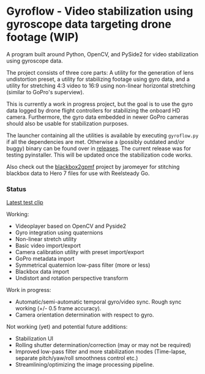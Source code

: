 # Gyroflow - Video stabilization using gyroscope data targeting drone footage (WIP)

A program built around Python, OpenCV, and PySide2 for video stabilization using gyroscope data.

The project consists of three core parts: A utility for the generation of lens undistortion preset, a utility for stabilizing footage using gyro data, and a utility for stretching 4:3 video to 16:9 using non-linear horizontal stretching (similar to GoPro's superview).

This is currently a work in progress project, but the goal is to use the gyro data logged by drone flight controllers for stabilizing the onboard HD camera. Furthermore, the gyro data embedded in newer GoPro cameras should also be usable for stabilization purposes.

The launcher containing all the utilities is available by executing `gyroflow.py` if all the dependencies are met. Otherwise a (possibly outdated and/or buggy) binary can be found over in [releases](https://github.com/ElvinC/gyroflow/releases). The current release was for testing pyinstaller. This will be updated once the stabilization code works.

Also check out the [blackbox2gpmf](https://github.com/jaromeyer/blackbox2gpmf) project by jaromeyer for stitching blackbox data to Hero 7 files for use with Reelsteady Go.

### Status

[Latest test clip](https://youtu.be/dUTZb5qWsaU)

Working:
* Videoplayer based on OpenCV and Pyside2
* Gyro integration using quaternions
* Non-linear stretch utility
* Basic video import/export
* Camera calibration utility with preset import/export
* GoPro metadata import
* Symmetrical quaternion low-pass filter (more or less)
* Blackbox data import
* Undistort and rotation perspective transform

Work in progress:
* Automatic/semi-automatic temporal gyro/video sync. Rough sync working (+/- 0.5 frame accuracy).
* Camera orientation determination with respect to gyro.

Not working (yet) and potential future additions:
* Stabilization UI
* Rolling shutter determination/correction (may or may not be required)
* Improved low-pass filter and more stabilization modes (Time-lapse, separate pitch/yaw/roll smoothness control etc.)
* Streamlining/optimizing the image processing pipeline.